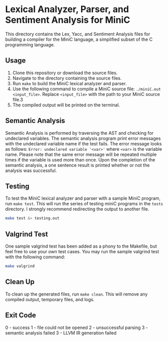 # Lexical Analyzer, Parser, and Sentiment Analysis for MiniC

This directory contains the Lex, Yacc, and Sentiment Analysis files for building a compiler for the MiniC language, a simplified subset of the C programming language. 

## Usage

1. Clone this repository or download the source files.
2. Navigate to the directory containing the source files.
3. Run `make` to build the MiniC lexical analyzer and parser.
4. Use the following command to compile a MiniC source file: `./miniC.out <input_file>`. Replace `<input_file>` with the path to your MiniC source file.3
5. The compiled output will be printed on the terminal.

## Semantic Analysis

Semantic Analysis is performed by traversing the AST and checking for undeclared variables. The semantic analysis program print error messages with the undeclared variable name if the test fails. The error message looks as follows: `Error: undeclared variable '<var>'` where `<var>` is the variable name. Please note that the same error message will be repeated multiple times if the variable is used more than once. Upon the completion of the semantic analysis, a one sentence result is printed whether or not the analysis was successful. 

## Testing

To test the MiniC lexical analyzer and parser with a sample MiniC program, run `make test`. This will run the series of testing miniC programs in the `tests` directory. I strongly recommend redirecting the output to another file.
```bash
make test &> testing.out
```

## Valgrind Test

One sample valgrind test has been added as a phony to the Makefile, but feel free to use your own test cases. You may run the sample valgrind test with the following command:
```bash
make valgrind
```

## Clean Up

To clean up the generated files, run `make clean`. This will remove any compiled output, temporary files, and logs.

## Exit Code

0 - success
1 - file could not be opened
2 - unsuccessful parsing 
3 - semantic analysis failed
3 - LLVM IR generation failed